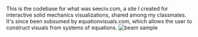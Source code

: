 This is the codebase for what was seeciv.com, a site I created for interactive solid mechanics visualizations, shared among my classmates. It's since been subsumed by equationvisuals.com, which allows the user to construct visuals from systems of equations.
![beam sample](https://github.com/user-attachments/assets/e89a15fe-bf84-4dea-bb63-ddb37ce1d5cf)
